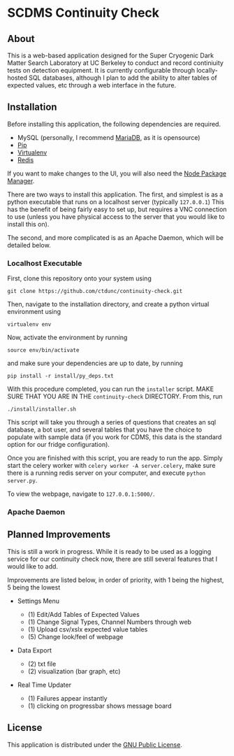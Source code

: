 # SCDMS Continuity Check

## About
This is a web-based application designed for the Super Cryogenic Dark Matter Search Laboratory at UC Berkeley to conduct and record continiuity tests on detection equipment.
It is currently configurable through locally-hosted SQL databases, although I plan to add the ability to alter tables of expected values, etc through a web interface in the future.

## Installation
Before installing this application, the following dependencies are required.
+ MySQL (personally, I recommend [MariaDB](https://mariadb.org/), as it is opensource)
+ [Pip](https://pypi.org/project/pip/)
+ [Virtualenv](https://virtualenv.pypa.io/en/stable/)
+ [Redis](https://redis.io/)

If you want to make changes to the UI, you will also need the [Node Package Manager](https://www.npmjs.com/).

There are two ways to install this application. The first, and simplest is as a python executable that runs on a localhost server (typically `127.0.0.1`)
This has the benefit of being fairly easy to set up, but requires a VNC connection to use (unless you have physical access to the server that you would like to install this on).

The second, and more complicated is as an Apache Daemon, which will be detailed below.

### Localhost Executable
First, clone this repository onto your system using 

`git clone https://github.com/ctdunc/continuity-check.git`

Then, navigate to the installation directory, and create a python virtual environment using 

`virtualenv env`

Now, activate the environment by running 

`source env/bin/activate`

and make sure your dependencies are up to date, by running 

`pip install -r install/py_deps.txt`

With this procedure completed, you can run the `installer` script. MAKE SURE THAT YOU ARE IN THE `continuity-check` DIRECTORY. From this, run  

`./install/installer.sh`

This script will take you through a series of questions that creates an sql database, a bot user, and several tables that you have the choice to populate with sample data (if you work for CDMS, this data is the standard option for our fridge configuration). 

Once you are finished with this script, you are ready to run the app. Simply start the celery worker with `celery worker -A server.celery`, make sure there is a running redis server on your computer, and execute `python server.py`.

To view the webpage, navigate to `127.0.0.1:5000/`.
### Apache Daemon

## Planned Improvements
This is still a work in progress. While it is ready to be used as a logging service for our continuity check now, there are still several features that I would like to add.

Improvements are listed below, in order of priority, with 1 being the highest, 5 being the lowest

+ Settings Menu
	+ (1) Edit/Add Tables of Expected Values
	+ (1) Change Signal Types, Channel Numbers through web
	+ (1) Upload csv/xslx expected value tables
	+ (5) Change look/feel of webpage
	
+ Data Export
	+ (2) txt file
	+ (2) visualization (bar graph, etc)

+ Real Time Updater
	+ (1) Failures appear instantly
	+ (1) clicking on progressbar shows message board

## License
This application is distributed under the [GNU Public License](./LICENSE).

